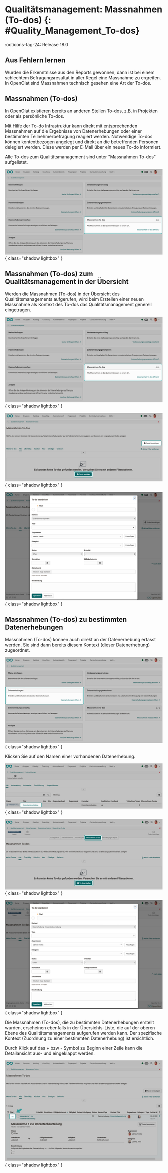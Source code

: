 # Qualitätsmanagement: Massnahmen (To-dos) {: #Quality_Management_To-dos}

:octicons-tag-24: Release 18.0

## Aus Fehlern lernen

Wurden die Erkenntnisse aus den Reports gewonnen, dann ist bei einem schlechtem Befragungsresultat in aller Regel eine Massnahme zu ergreifen. In OpenOlat sind Massnahmen technisch gesehen eine Art der To-dos. 


## Massnahmen (To-dos)

In OpenOlat existieren bereits an anderen Stellen To-dos, z.B. in Projekten oder als persönliche To-dos.

Mit Hilfe der To-do Infrastruktur kann direkt mit entsprechenden Massnahmen auf die Ergebnisse von Datenerhebungen oder einer bestimmten Teilnehmerbefragung reagiert werden. Notwendige To-dos können kontextbezogen angelegt und direkt an die betreffenden Personen delegiert werden. Diese werden per E-Mail über ein neues To-do informiert. 

Alle To-dos zum Qualitätsmanagement sind unter "Massnahmen To-dos" aufgelistet.

![quality_management_to-dos_overview1_v1_de.png](assets/quality_management_to-dos_overview1_v1_de.png){ class="shadow lightbox" }



## Massnahmen (To-dos) zum Qualitätsmanagement in der Übersicht

Werden die Massnahmen (To-dos) in der Übersicht des Qualitätsmanagements aufgerufen, wird beim Erstellen einer neuen Massnahme als Kontext des To-dos das Qualitätsmanagement generell eingetragen.

![quality_management_to-dos_overview1_v1_de.png](assets/quality_management_to-dos_overview1_v1_de.png){ class="shadow lightbox" }

![quality_management_to-dos_overview2_v1_de.png](assets/quality_management_to-dos_overview2_v1_de.png){ class="shadow lightbox" }

![quality_management_to-dos_overview3_v1_de.png](assets/quality_management_to-dos_overview3_v1_de.png){ class="shadow lightbox" }



## Massnahmen (To-dos) zu bestimmten Datenerhebungen
Massnahmen (To-dos) können auch direkt an der Datenerhebung erfasst werden. Sie sind dann bereits diesem Kontext (dieser Datenerhebung) zugeordnet.

![quality_management_to-dos_data_collection1_v1_de.png](assets/quality_management_to-dos_data_collection1_v1_de.png){ class="shadow lightbox" }

Klicken Sie auf den Namen einer vorhandenen Datenerhebung.

![quality_management_to-dos_data_collection2_v1_de.png](assets/quality_management_to-dos_data_collection2_v1_de.png){ class="shadow lightbox" }

![quality_management_to-dos_data_collection3_v1_de.png](assets/quality_management_to-dos_data_collection3_v1_de.png){ class="shadow lightbox" }

![quality_management_to-dos_data_collection4_v1_de.png](assets/quality_management_to-dos_data_collection4_v1_de.png){ class="shadow lightbox" }

Die Massnahmen (To-dos), die zu bestimmten Datenerhebungen erstellt wurden, erscheinen ebenfalls in der Übersichts-Liste, die auf der oberen Ebene des Qualitätsmanagements aufgerufen werden kann. Der spezifische Kontext (Zuordnung zu einer bestimmten Datenerhebung) ist ersichtlich. 

Durch Klick auf das + bzw - Symbol zu Beginn einer Zeile kann die Detailansicht aus- und eingeklappt werden.

![quality_management_to-dos_overview4_v1_de.png](assets/quality_management_to-dos_overview4_v1_de.png){ class="shadow lightbox" }
